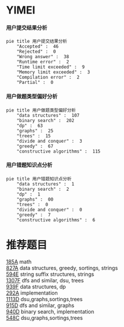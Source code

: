 # YIMEI

<!-- tabs:start -->



#### **用户提交结果分析**

```mermaid
pie title 用户提交结果分析
    "Accepted" :  46
    "Rejected" :  0
    "Wrong answer" :  38
    "Runtime error" :  2
    "Time limit exceeded" :  9
    "Memory limit exceeded" :  3
    "Compilation error" :  2
    "Partial" :  0
```

#### **用户做题类型偏好分析**

```mermaid
pie title 用户做题类型偏好分析
    "data structures" :  107
    "binary search" :  202
    "dp" :  63
    "graphs" :  25
    "trees" :  15
    "divide and conquer" :  3
    "greedy" :  67
    "constructive algorithms" :  115
```
#### **用户错题知识点分析**

```mermaid
pie title 用户错题知识点分析
    "data structures" :  1
    "binary search" :  2
    "dp" :  1
    "graphs" :  00
    "trees" :  0
    "divide and conquer" :  0
    "greedy" :  7
    "constructive algorithms" :  6
```



<!-- tabs:end -->
# 推荐题目
[185A](https://codeforces.com/contest/185/problem/A)		math		  
[827A](https://codeforces.com/contest/827/problem/A)		data structures,
                        greedy,
                        sortings,
                        strings		  
[594E](https://codeforces.com/contest/594/problem/E)		string suffix structures,
                        strings		  
[1307F](https://codeforces.com/contest/1307/problem/F)		dfs and similar,
                        dsu,
                        trees		  
[939F](https://codeforces.com/contest/939/problem/F)		data structures,
                        dp		  
[292A](https://codeforces.com/contest/292/problem/A)		implementation		  
[1113D](https://codeforces.com/contest/1113/problem/D)		dsu,graphs,sortings,trees		  
[915D](https://codeforces.com/contest/915/problem/D)		dfs and similar,
                        graphs		  
[940D](https://codeforces.com/contest/940/problem/D)		binary search,
                        implementation		  
[548C](https://codeforces.com/contest/548/problem/C)		dsu,graphs,sortings,trees		  
